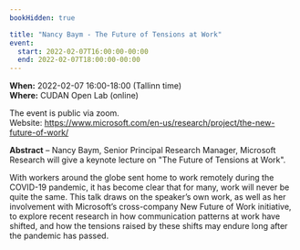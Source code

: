 ```yaml
---
bookHidden: true

title: "Nancy Baym - The Future of Tensions at Work"
event:
  start: 2022-02-07T16:00:00-00:00
  end: 2022-02-07T18:00:00-00:00
---
```


**When:**  2022-02-07 16:00-18:00 (Tallinn time)  
**Where:** CUDAN Open Lab (online)

The event is public via zoom.  
Website: https://www.microsoft.com/en-us/research/project/the-new-future-of-work/


<!--more-->
**Abstract** – Nancy Baym, Senior Principal Research Manager, Microsoft Research will give a keynote lecture on "The Future of Tensions at Work".  

With workers around the globe sent home to work remotely during the COVID-19 pandemic, it has become clear that for many, work will never be quite the same. This talk draws on the speaker’s own work, as well as her involvement with Microsoft’s cross-company New Future of Work initiative, to explore recent research in how communication patterns at work have shifted, and how the tensions raised by these shifts may endure long after the pandemic has passed.
